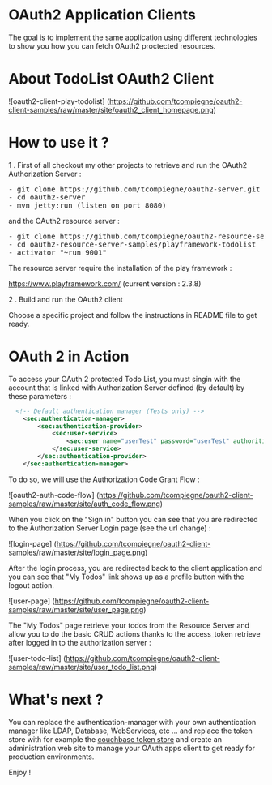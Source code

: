 OAuth2 Application Clients
=================================

The goal is to implement the same application using different technologies to show you how you can fetch OAuth2 proctected resources.

About TodoList OAuth2 Client
=================================

![oauth2-client-play-todolist] (https://github.com/tcompiegne/oauth2-client-samples/raw/master/site/oauth2_client_homepage.png)

How to use it ?
==============================

1 . First of all checkout my other projects to retrieve and run the OAuth2 Authorization Server : 

<pre>
- git clone https://github.com/tcompiegne/oauth2-server.git
- cd oauth2-server
- mvn jetty:run (listen on port 8080)
</pre>

and the OAuth2 resource server :

<pre>
- git clone https://github.com/tcompiegne/oauth2-resource-server-samples
- cd oauth2-resource-server-samples/playframework-todolist
- activator "~run 9001"
</pre>

The resource server require the installation of the play framework :

https://www.playframework.com/ (current version : 2.3.8)

2 . Build and run the OAuth2 client

Choose a specific project and follow the instructions in README file to get ready.

OAuth 2 in Action
==============================

To access your OAuth 2 protected Todo List, you must singin with the account that is linked with Authorization Server defined (by default) by these parameters :

```xml
  <!-- Default authentication manager (Tests only) -->
	<sec:authentication-manager>
		<sec:authentication-provider>
			<sec:user-service>
				<sec:user name="userTest" password="userTest" authorities="ROLE_USER" />
			</sec:user-service>
		</sec:authentication-provider>
    </sec:authentication-manager>
```
To do so, we will use the Authorization Code Grant Flow :

![oauth2-auth-code-flow] (https://github.com/tcompiegne/oauth2-client-samples/raw/master/site/auth_code_flow.png)

When you click on the "Sign in" button you can see that you are redirected to the Authorization Server Login page (see the url change) :

![login-page] (https://github.com/tcompiegne/oauth2-client-samples/raw/master/site/login_page.png)

After the login process, you are redirected back to the client application and you can see that "My Todos" link shows up as a profile button with the logout action.

![user-page] (https://github.com/tcompiegne/oauth2-client-samples/raw/master/site/user_page.png)

The "My Todos" page retrieve your todos from the Resource Server and allow you to do the basic CRUD actions thanks to the access_token retrieve after logged in to the authorization server :

![user-todo-list] (https://github.com/tcompiegne/oauth2-client-samples/raw/master/site/user_todo_list.png)

What's next ?
==============================

You can replace the authentication-manager with your own authentication manager like LDAP, Database, WebServices, etc ...
and replace the token store with for example the [couchbase token store](https://github.com/tcompiegne/oauth2-couchbase-token-store "Couchbase Token Store") and create an administration web site to manage your OAuth apps client to get ready for production environments.

Enjoy !
